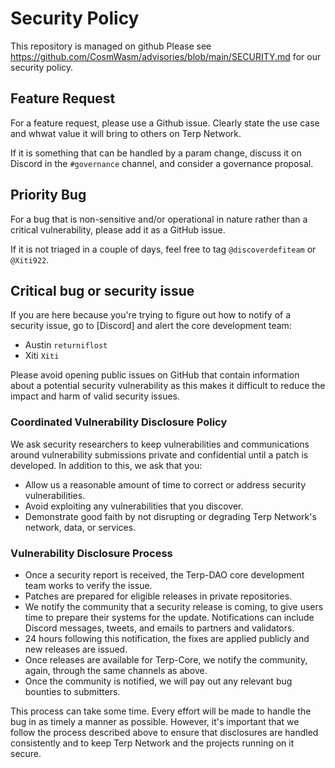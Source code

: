 # Security Policy

This repository is managed on github 
Please see https://github.com/CosmWasm/advisories/blob/main/SECURITY.md
for our security policy.

## Feature Request
For a feature request, please use a Github issue. Clearly state the use case and whwat value it will bring to others on Terp Network.

If it is something that can be handled by a param change, discuss it on Discord in the `#governance` channel, and consider a governance proposal.

## Priority Bug

For a bug that is non-sensitive and/or operational in nature rather than a critical vulnerability, please add it as a GitHub issue.

If it is not triaged in a couple of days, feel free to tag `@discoverdefiteam` or `@Xiti922`.

## Critical bug or security issue 
If you are here because you're trying to figure out how to notify of a security issue, go to [Discord] and alert the core development team:

- Austin `returniflost` 
- Xiti `Xiti`

Please avoid opening public issues on GitHub that contain information about a potential security vulnerability as this makes it difficult to reduce the impact and harm of valid security issues.

### Coordinated Vulnerability Disclosure Policy

We ask security researchers to keep vulnerabilities and communications around vulnerability submissions private and confidential until a patch is developed. In addition to this, we ask that you:

- Allow us a reasonable amount of time to correct or address security vulnerabilities.
- Avoid exploiting any vulnerabilities that you discover.
- Demonstrate good faith by not disrupting or degrading Terp Network's network, data, or services.

### Vulnerability Disclosure Process

- Once a security report is received, the Terp-DAO core development team works to verify the issue.
- Patches are prepared for eligible releases in private repositories.
- We notify the community that a security release is coming, to give users time to prepare their systems for the update. Notifications can include Discord messages, tweets, and emails to partners and validators.
- 24 hours following this notification, the fixes are applied publicly and new releases are issued.
- Once releases are available for Terp-Core, we notify the community, again, through the same channels as above.
- Once the community is notified, we will pay out any relevant bug bounties to submitters.

This process can take some time. Every effort will be made to handle the bug in as timely a manner as possible. However, it's important that we follow the process described above to ensure that disclosures are handled consistently and to keep Terp Network and the projects running on it secure.